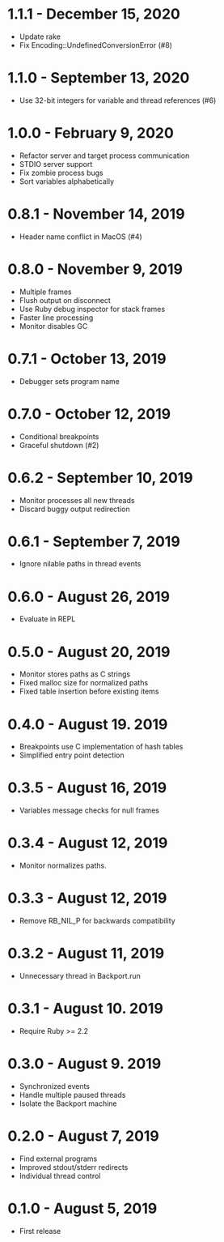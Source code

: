 # 1.1.1 - December 15, 2020
- Update rake
- Fix Encoding::UndefinedConversionError (#8)

# 1.1.0 - September 13, 2020
- Use 32-bit integers for variable and thread references (#6)
 
# 1.0.0 - February 9, 2020
- Refactor server and target process communication
- STDIO server support
- Fix zombie process bugs
- Sort variables alphabetically

# 0.8.1 - November 14, 2019
- Header name conflict in MacOS (#4)

# 0.8.0 - November 9, 2019
- Multiple frames
- Flush output on disconnect
- Use Ruby debug inspector for stack frames
- Faster line processing
- Monitor disables GC

# 0.7.1 - October 13, 2019
- Debugger sets program name

# 0.7.0 - October 12, 2019
- Conditional breakpoints
- Graceful shutdown (#2)

# 0.6.2 - September 10, 2019
- Monitor processes all new threads
- Discard buggy output redirection

# 0.6.1 - September 7, 2019
- Ignore nilable paths in thread events

# 0.6.0 - August 26, 2019
- Evaluate in REPL

# 0.5.0 - August 20, 2019
- Monitor stores paths as C strings
- Fixed malloc size for normalized paths
- Fixed table insertion before existing items

# 0.4.0 - August 19. 2019
- Breakpoints use C implementation of hash tables
- Simplified entry point detection

# 0.3.5 - August 16, 2019
- Variables message checks for null frames

# 0.3.4 - August 12, 2019
- Monitor normalizes paths.

# 0.3.3 - August 12, 2019
- Remove RB_NIL_P for backwards compatibility

# 0.3.2 - August 11, 2019
- Unnecessary thread in Backport.run

# 0.3.1 - August 10. 2019
- Require Ruby >= 2.2

# 0.3.0 - August 9. 2019
- Synchronized events
- Handle multiple paused threads
- Isolate the Backport machine

# 0.2.0 - August 7, 2019
- Find external programs
- Improved stdout/stderr redirects
- Individual thread control

# 0.1.0 - August 5, 2019
- First release
